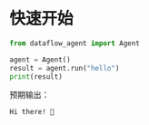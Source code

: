 # 快速开始

```python
from dataflow_agent import Agent

agent = Agent()
result = agent.run("hello")
print(result)
```
预期输出：

```
Hi there! 👋
```
